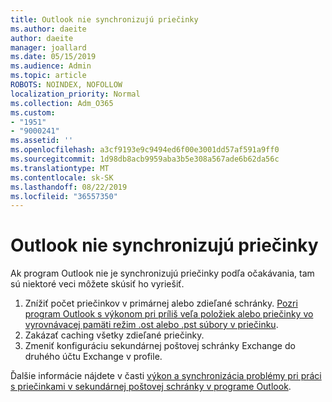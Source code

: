 ```yaml
---
title: Outlook nie synchronizujú priečinky
ms.author: daeite
author: daeite
manager: joallard
ms.date: 05/15/2019
ms.audience: Admin
ms.topic: article
ROBOTS: NOINDEX, NOFOLLOW
localization_priority: Normal
ms.collection: Adm_O365
ms.custom:
- "1951"
- "9000241"
ms.assetid: ''
ms.openlocfilehash: a3cf9193e9c9494ed6f00e3001dd57af591a9ff0
ms.sourcegitcommit: 1d98db8acb9959aba3b5e308a567ade6b62da56c
ms.translationtype: MT
ms.contentlocale: sk-SK
ms.lasthandoff: 08/22/2019
ms.locfileid: "36557350"
---
```

# <a name="outlook-not-synching-folders"></a>Outlook nie synchronizujú priečinky

Ak program Outlook nie je synchronizujú priečinky podľa očakávania, tam sú niektoré veci môžete skúsiť ho vyriešiť.

1. Znížiť počet priečinkov v primárnej alebo zdieľané schránky. [Pozri program Outlook s výkonom pri príliš veľa položiek alebo priečinky vo vyrovnávacej pamäti režim .ost alebo .pst súbory v priečinku](https://support.microsoft.com/help/2768656).
2. Zakázať caching všetky zdieľané priečinky.
3. Zmeniť konfiguráciu sekundárnej poštovej schránky Exchange do druhého účtu Exchange v profile.

Ďalšie informácie nájdete v časti [výkon a synchronizácia problémy pri práci s priečinkami v sekundárnej poštovej schránky v programe Outlook](https://support.microsoft.com/help/3115602).